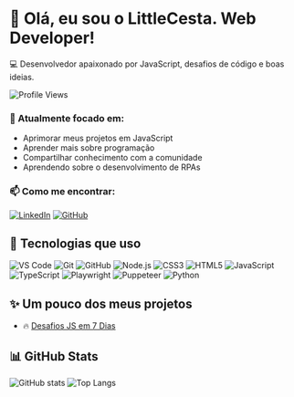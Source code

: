 # 👋 Olá, eu sou o LittleCesta. Web Developer!

💻 Desenvolvedor apaixonado por JavaScript, desafios de código e boas ideias.

![Profile Views](https://komarev.com/ghpvc/?username=LittleCesta&color=000000&style=flat-square&label=Profile%20Views)

### 🎯 Atualmente focado em:
- Aprimorar meus projetos em JavaScript
- Aprender mais sobre programação
- Compartilhar conhecimento com a comunidade
- Aprendendo sobre o desenvolvimento de RPAs

### 📫 Como me encontrar:
[![LinkedIn](https://img.shields.io/badge/-LinkedIn-black?style=flat-square&logo=linkedin&logoColor=white)](https://www.linkedin.com/in/cesar-romero-507658181/)
[![GitHub](https://img.shields.io/badge/-GitHub-black?style=flat-square&logo=github)](https://github.com/LittleCesta)

## 🚀 Tecnologias que uso

![VS Code](https://img.shields.io/badge/-VSCode-black?style=flat-square&logo=visual-studio-code&logoColor=0076c6)
![Git](https://img.shields.io/badge/-Git-black?style=flat-square&logo=git)
![GitHub](https://img.shields.io/badge/-GitHub-black?style=flat-square&logo=github)
![Node.js](https://img.shields.io/badge/-Node.js-black?style=flat-square&logo=node.js)
![CSS3](https://img.shields.io/badge/-CSS3-black?style=flat-square&logo=css)
![HTML5](https://img.shields.io/badge/-HTML5-black?style=flat-square&logo=html5)
![JavaScript](https://img.shields.io/badge/-JavaScript-black?style=flat-square&logo=javascript)
![TypeScript](https://img.shields.io/badge/-TypeScript-black?style=flat-square&logo=typescript)
![Playwright](https://img.shields.io/badge/-Playwright-black?style=flat-square&logo=playwright)
![Puppeteer](https://img.shields.io/badge/-Puppeteer-black?style=flat-square&logo=puppeteer)
![Python](https://img.shields.io/badge/-Python-black?style=flat-square&logo=python)

## ✨ Um pouco dos meus projetos

- 🔥 [Desafios JS em 7 Dias](https://github.com/LittleCesta/desafios-js-7-dias)

## 📊 GitHub Stats

![GitHub stats](https://github-readme-stats.vercel.app/api?username=LittleCesta&show_icons=true&bg_color=0d1117&title_color=E53E3E&text_color=ffffff&hide_border=true)
![Top Langs](https://github-readme-stats.vercel.app/api/top-langs/?username=LittleCesta&layout=compact&bg_color=0d1117&text_color=ffffff&hide_border=true)
